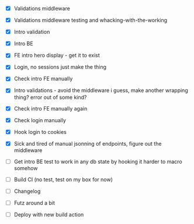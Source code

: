 - [x] Validations middleware

- [x] Validations middleware testing and whacking-with-the-working

- [x] Intro validation

- [x] Intro BE
- [x] FE intro hero display - get it to exist
- [x] Login, no sessions just make the thing

- [x] Check intro FE manually
- [x] Intro validations - avoid the middleware i guess, make another wrapping thing? error out of some kind?
- [x] Check intro FE manually again
- [x] Check login manually
- [x] Hook login to cookies
- [x] Sick and tired of manual jsonning of endpoints, figure out the middleware

- [ ] Get intro BE test to work in any db state by hooking it harder to macro somehow
- [ ] Build CI (no test, test on my box for now)
- [ ] Changelog
- [ ] Futz around a bit
- [ ] Deploy with new build action
